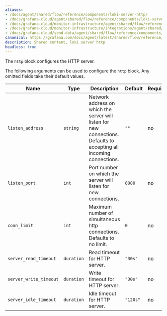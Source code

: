 ```yaml
---
aliases:
- /docs/agent/shared/flow/reference/components/loki-server-http/
- /docs/grafana-cloud/agent/shared/flow/reference/components/loki-server-http/
- /docs/grafana-cloud/monitor-infrastructure/agent/shared/flow/reference/components/loki-server-http/
- /docs/grafana-cloud/monitor-infrastructure/integrations/agent/shared/flow/reference/components/loki-server-http/
- /docs/grafana-cloud/send-data/agent/shared/flow/reference/components/loki-server-http/
canonical: https://grafana.com/docs/agent/latest/shared/flow/reference/components/loki-server-http/
description: Shared content, loki server http
headless: true
---
```


The `http` block configures the HTTP server.

The following arguments can be used to configure the `http` block. Any omitted
fields take their default values.

 Name                   | Type       | Description                                                                                                          | Default  | Required
------------------------|------------|----------------------------------------------------------------------------------------------------------------------|----------|----------
 `listen_address`       | `string`   | Network address on which the server will listen for new connections. Defaults to accepting all incoming connections. | `""`     | no
 `listen_port`          | `int`      | Port number on which the server will listen for new connections.                                                     | `8080`   | no
 `conn_limit`           | `int`      | Maximum number of simultaneous http connections. Defaults to no limit.                                               | `0`      | no
 `server_read_timeout`  | `duration` | Read timeout for HTTP server.                                                                                        | `"30s"`  | no
 `server_write_timeout` | `duration` | Write timeout for HTTP server.                                                                                       | `"30s"`  | no
 `server_idle_timeout`  | `duration` | Idle timeout for HTTP server.                                                                                        | `"120s"` | no
